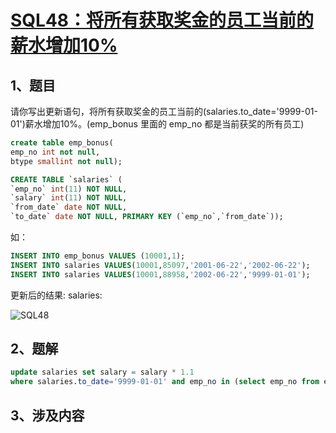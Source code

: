# [SQL48：将所有获取奖金的员工当前的薪水增加10%](https://www.nowcoder.com/practice/d3b058dcc94147e09352eb76f93b3274?tpId=82&&tqId=29816&rp=1&ru=/ta/sql&qru=/ta/sql/question-ranking)

## 1、题目

请你写出更新语句，将所有获取奖金的员工当前的(salaries.to_date='9999-01-01')薪水增加10%。(emp_bonus 里面的 emp_no 都是当前获奖的所有员工)

```sql
create table emp_bonus(
emp_no int not null,
btype smallint not null);

CREATE TABLE `salaries` (
`emp_no` int(11) NOT NULL,
`salary` int(11) NOT NULL,
`from_date` date NOT NULL,
`to_date` date NOT NULL, PRIMARY KEY (`emp_no`,`from_date`));
```

如：
```sql
INSERT INTO emp_bonus VALUES (10001,1);
INSERT INTO salaries VALUES(10001,85097,'2001-06-22','2002-06-22');
INSERT INTO salaries VALUES(10001,88958,'2002-06-22','9999-01-01');
```

更新后的结果:
salaries:

![SQL48](./image/SQL48.png)

## 2、题解


```sql
update salaries set salary = salary * 1.1 
where salaries.to_date='9999-01-01' and emp_no in (select emp_no from emp_bonus)
```

## 3、涉及内容